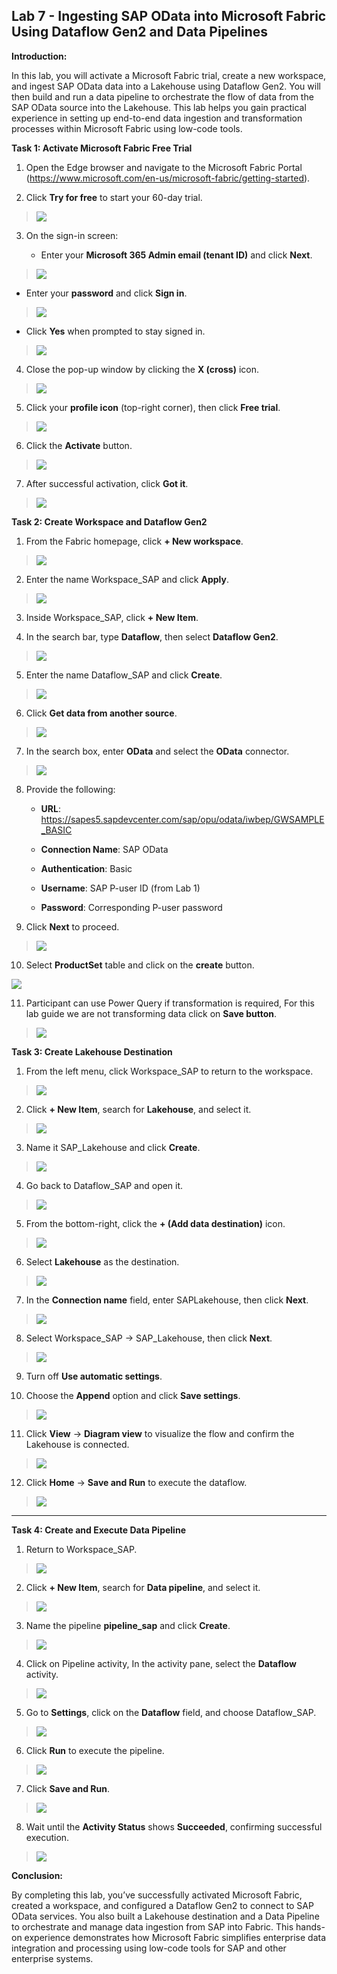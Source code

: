 ## Lab 7 - Ingesting SAP OData into Microsoft Fabric Using Dataflow Gen2 and Data Pipelines

**Introduction:**

In this lab, you will activate a Microsoft Fabric trial, create a new
workspace, and ingest SAP OData data into a Lakehouse using Dataflow
Gen2. You will then build and run a data pipeline to orchestrate the
flow of data from the SAP OData source into the Lakehouse. This lab
helps you gain practical experience in setting up end-to-end data
ingestion and transformation processes within Microsoft Fabric using
low-code tools.

**Task 1: Activate Microsoft Fabric Free Trial**

1.  Open the Edge browser and navigate to the Microsoft Fabric Portal
    (<https://www.microsoft.com/en-us/microsoft-fabric/getting-started>).

2.  Click **Try for free** to start your 60-day trial.

> ![](./media/image1.png)

3.  On the sign-in screen:

    - Enter your **Microsoft 365 Admin email (tenant ID)** and click
      **Next**.

> ![](./media/image2.png)

- Enter your **password** and click **Sign in**.

> ![](./media/image3.png)

- Click **Yes** when prompted to stay signed in.

> ![](./media/image4.png)

4.  Close the pop-up window by clicking the **X (cross)** icon.

> ![](./media/image5.png)

5.  Click your **profile icon** (top-right corner), then click **Free
    trial**.

> ![](./media/image6.png)

6.  Click the **Activate** button.

> ![](./media/image7.png)

7.  After successful activation, click **Got it**.

> ![](./media/image8.png)

**Task 2: Create Workspace and Dataflow Gen2**

1.  From the Fabric homepage, click **+ New workspace**.

> ![](./media/image9.png)

2.  Enter the name Workspace_SAP and click **Apply**.

> ![](./media/image10.png)

3.  Inside Workspace_SAP, click **+ New Item**.

4.  In the search bar, type **Dataflow**, then select **Dataflow Gen2**.

> ![](./media/image11.png)

5.  Enter the name Dataflow_SAP and click **Create**.

> ![](./media/image12.png)

6.  Click **Get data from another source**.

> ![](./media/image13.png)

7.  In the search box, enter **OData** and select the **OData**
    connector.

> ![](./media/image14.png)

8.  Provide the following:

    - **URL**:
      https://sapes5.sapdevcenter.com/sap/opu/odata/iwbep/GWSAMPLE_BASIC

    - **Connection Name**: SAP OData

    - **Authentication**: Basic

    - **Username**: SAP P-user ID (from Lab 1)

    - **Password**: Corresponding P-user password

9.  Click **Next** to proceed.

> ![](./media/image15.png)

10. Select **ProductSet** table and click on the **create** button.

![](./media/image16.png)

11. Participant can use Power Query if transformation is required, For
    this lab guide we are not transforming data click on **Save
    button**.

> ![](./media/image17.png)

**Task 3: Create Lakehouse Destination**

1.  From the left menu, click Workspace_SAP to return to the workspace.

> ![](./media/image18.png)

2.  Click **+ New Item**, search for **Lakehouse**, and select it.

> ![](./media/image19.png)

3.  Name it SAP_Lakehouse and click **Create**.

> ![](./media/image20.png)

4.  Go back to Dataflow_SAP and open it.

> ![](./media/image21.png)

5.  From the bottom-right, click the **+ (Add data destination)** icon.

> ![](./media/image22.png)

6.  Select **Lakehouse** as the destination.

> ![](./media/image23.png)

7.  In the **Connection name** field, enter SAPLakehouse, then click
    **Next**.

> ![](./media/image24.png)

8.  Select Workspace_SAP → SAP_Lakehouse, then click **Next**.

> ![](./media/image25.png)

9.  Turn off **Use automatic settings**.

10. Choose the **Append** option and click **Save settings**.

> ![](./media/image26.png)

11. Click **View** → **Diagram view** to visualize the flow and confirm
    the Lakehouse is connected.

> ![](./media/image27.png)

12. Click **Home** → **Save and Run** to execute the dataflow.

> ![](./media/image28.png)

------------------------------------------------------------------------

**Task 4: Create and Execute Data Pipeline**

1.  Return to Workspace_SAP.

> ![](./media/image29.png)

2.  Click **+ New Item**, search for **Data pipeline**, and select it.

> ![](./media/image30.png)

3.  Name the pipeline **pipeline_sap** and click **Create**.

> ![](./media/image31.png)

4.  Click on Pipeline activity, In the activity pane, select the
    **Dataflow** activity.

> ![](./media/image32.png)

5.  Go to **Settings**, click on the **Dataflow** field, and choose
    Dataflow_SAP.

> ![](./media/image33.png)

6.  Click **Run** to execute the pipeline.

> ![](./media/image34.png)

7.  Click **Save and Run**.

> ![](./media/image35.png)

8.  Wait until the **Activity Status** shows **Succeeded**, confirming
    successful execution.

> ![](./media/image36.png)

**Conclusion:**

By completing this lab, you’ve successfully activated Microsoft Fabric,
created a workspace, and configured a Dataflow Gen2 to connect to SAP
OData services. You also built a Lakehouse destination and a Data
Pipeline to orchestrate and manage data ingestion from SAP into Fabric.
This hands-on experience demonstrates how Microsoft Fabric simplifies
enterprise data integration and processing using low-code tools for SAP
and other enterprise systems.
